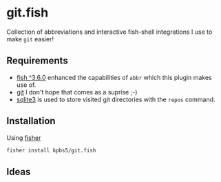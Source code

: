 # git.fish

Collection of abbreviations and interactive fish-shell integrations I use to make `git` easier!

## Requirements

- [fish ^3.6.0](https://github.com/fish-shell/fish-shell/releases/tag/3.6.0) enhanced the capabilities of `abbr` which this plugin makes use of.
- [git](https://git-scm.com/) I don't hope that comes as a suprise ;-)
- [sqlite3](https://www.sqlite.org/index.html) is used to store visited git directories with the `repos` command.


## Installation

Using [fisher](https://github.com/jorgebucaran/fisher)

```sh
fisher install kpbs5/git.fish
```

## Ideas
